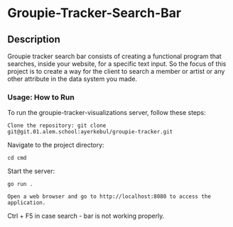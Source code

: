# Groupie-Tracker-Search-Bar

## Description

Groupie tracker search bar consists of creating a functional program that searches, inside your website, for a specific text input. So the focus of this project is to create a way for the client to search a member or artist or any other attribute in the data system you made.


###  Usage: How to Run

To run the groupie-tracker-visualizations server, follow these steps:

    Clone the repository: git clone git@git.01.alem.school:ayerkebul/groupie-tracker.git


Navigate to the project directory:

    cd cmd

Start the server:


    go run .

    Open a web browser and go to http://localhost:8080 to access the application.


Ctrl + F5 in case search - bar is not working properly.
    